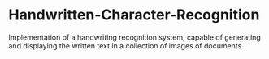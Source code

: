 # Handwritten-Character-Recognition
Implementation of a handwriting recognition system, capable of generating and displaying the written text in a collection of images of documents
